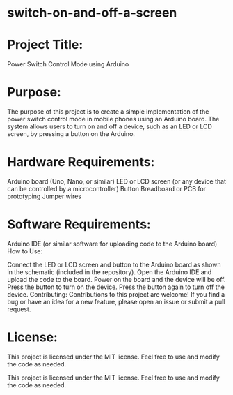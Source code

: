 # switch-on-and-off-a-screen

# Project Title: 

Power Switch Control Mode using Arduino

# Purpose: 

The purpose of this project is to create a simple implementation of the power switch control mode in mobile phones using an Arduino board. The system allows users to turn on and off a device, such as an LED or LCD screen, by pressing a button on the Arduino.

# Hardware Requirements:

Arduino board (Uno, Nano, or similar)
LED or LCD screen (or any device that can be controlled by a microcontroller)
Button
Breadboard or PCB for prototyping
Jumper wires

# Software Requirements:

Arduino IDE (or similar software for uploading code to the Arduino board)
How to Use:

Connect the LED or LCD screen and button to the Arduino board as shown in the schematic (included in the repository).
Open the Arduino IDE and upload the code to the board.
Power on the board and the device will be off.
Press the button to turn on the device. Press the button again to turn off the device.
Contributing:
Contributions to this project are welcome! If you find a bug or have an idea for a new feature, please open an issue or submit a pull request.

# License:

This project is licensed under the MIT license. Feel free to use and modify the code as needed.



This project is licensed under the MIT license. Feel free to use and modify the code as needed.
